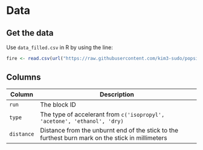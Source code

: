# Data

## Get the data

Use `data_filled.csv` in R by using the line:

```R
fire <- read.csv(url("https://raw.githubusercontent.com/kim3-sudo/popsiclefire/main/data/data_filled.csv"))
```

## Columns

| **Column** | **Description**                                                                                  |
|------------|--------------------------------------------------------------------------------------------------|
| `run`      | The block ID                                                                                     |
| `type`     | The type of accelerant from `c('isopropyl', 'acetone', 'ethanol', 'dry)`                         |
| `distance` | Distance from the unburnt end of the stick to the furthest burn mark on the stick in millimeters |
